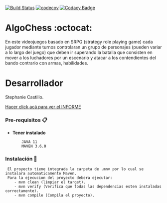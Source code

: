 [![Build Status](https://travis-ci.com/Stephaaniie/algochess.svg?branch=master)](https://travis-ci.com/Stephaaniie/algochess)
[![codecov](https://codecov.io/gh/Stephaaniie/algochessprueba/branch/master/graph/badge.svg)](https://codecov.io/gh/Stephaaniie/algochess)
[![Codacy Badge](https://api.codacy.com/project/badge/Grade/61ab9515f1df4905b06ee5d79f5f5fcc)](https://www.codacy.com/manual/Stephaaniie/algochessprueba?utm_source=github.com&amp;utm_medium=referral&amp;utm_content=Stephaaniie/algochess&amp;utm_campaign=Badge_Grade)

# AlgoChess :octocat:

 En este videojuegos basado en SRPG (strategy role playing game) cada jugador mediante turnos controlaran un grupo de personajes (pueden variar a lo largo del juego) que deben ir superando la batalla que consisten en mover a los luchadores por un escenario y atacar a los contendientes del bando contrario con armas, habilidades.

# Desarrollador 
Stephanie Castillo.

<a href="https://github.com/Stephaaniie/algochess/blob/master/Informe-TP2-ALGOCHESS.pdf" target="_blank">Hacer click acá para ver el INFORME <a>

### Pre-requisitos 📋

* **Tener instalado**
    ```
        JAVA 11
        MAVEN 3.6.0
    ```

### Instalación 🔧
     El proyecto tiene integrada la carpeta de .mnv por lo cual se instalara automaticamente Maven.
     Para la ejecucion del proyecto debera ejecutar:
        - mvn clean (limpiar el target).
        - mvn verify (Verifica que todas las dependencias esten instaladas correctamente).
        - mvn compile (Compila el proyecto).